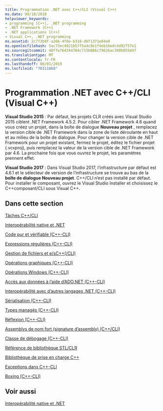 ```yaml
---
title: Programmation .NET avec C++/CLI (Visual C++)
ms.date: 09/18/2018
helpviewer_keywords:
- programming [C++], .NET programming
- .NET Framework [C++]
- .NET applications [C++]
- Visual C++, .NET programming
ms.assetid: 2c7f3b0f-a266-4f0e-b318-d6f1371e04a9
ms.openlocfilehash: 5ac73ec4921b57f5a4c8e1fdeb16edc4d92f57e1
ms.sourcegitcommit: 40ffe764244784c715b086c79626ac390b855d47
ms.translationtype: MT
ms.contentlocale: fr-FR
ms.lasthandoff: 08/01/2019
ms.locfileid: "70311868"
---
```

# <a name="net-programming-with-ccli-visual-c"></a>Programmation .NET avec C++/CLI (Visual C++)

**Visual Studio 2015** : Par défaut, les projets CLR créés avec Visual Studio 2015 ciblent .NET Framework 4.5.2. Pour cibler .NET Framework 4.6 quand vous créez un projet, dans la boîte de dialogue **Nouveau projet** , remplacez la version cible de .NET Framework dans la zone de liste déroulante en haut et au milieu de la boîte de dialogue. Pour changer la version cible de .NET Framework pour un projet existant, fermez le projet, éditez le fichier projet (.vcxproj), puis remplacez la valeur de la version cible de .NET Framework par 4.6. La prochaine fois que vous ouvrez le projet, les paramètres prennent effet.

**Visual Studio 2017** : Dans Visual Studio 2017, l’infrastructure par défaut est 4.6.1 et le sélecteur de version de l’infrastructure se trouve au bas de la **boîte de dialogue Nouveau projet**. C++/CLI n’est pas installé par défaut. Pour installer le composant, ouvrez le Visual Studio Installer et choisissez le C++composant/CLI sous Visual C++.

## <a name="in-this-section"></a>Dans cette section

[Tâches C++/CLI](../dotnet/cpp-cli-tasks.md)

[Interopérabilité native et .NET](../dotnet/native-and-dotnet-interoperability.md)

[Code pur et vérifiable (C++-CLI)](../dotnet/pure-and-verifiable-code-cpp-cli.md)

[Expressions régulières (C++-CLI)](../dotnet/regular-expressions-cpp-cli.md)

[Gestion de fichiers et e/sC++(/CLI)](../dotnet/file-handling-and-i-o-cpp-cli.md)

[Opérations graphiques (C++-CLI)](../dotnet/graphics-operations-cpp-cli.md)

[Opérations Windows (C++-CLI)](../dotnet/windows-operations-cpp-cli.md)

[Accès aux données à l’aide d’ADO.NET (C++-CLI)](../dotnet/data-access-using-adonet-cpp-cli.md)

[Interopérabilité avec d’autres langages .NET (C++-CLI)](../dotnet/interoperability-with-other-dotnet-languages-cpp-cli.md)

[Sérialisation (C++-CLI)](../dotnet/serialization-cpp-cli.md)

[Types managés (C++-CLI)](../dotnet/managed-types-cpp-cli.md)

[Réflexion (C++-CLI)](../dotnet/reflection-cpp-cli.md)

[Assemblys de nom fort (signature d’assembly) (C++/CLI)](../dotnet/strong-name-assemblies-assembly-signing-cpp-cli.md)

[Classe de débogage (C++-CLI)](../dotnet/debug-class-cpp-cli.md)

[Référence de bibliothèque STL/CLR](../dotnet/stl-clr-library-reference.md)

[Bibliothèque de prise en charge C++](../dotnet/cpp-support-library.md)

[Exceptions dans C++-CLI](../dotnet/exceptions-in-cpp-cli.md)

[Boxing (C++-CLI)](../dotnet/boxing-cpp-cli.md)

## <a name="see-also"></a>Voir aussi

[Interopérabilité native et .NET](../dotnet/native-and-dotnet-interoperability.md)
